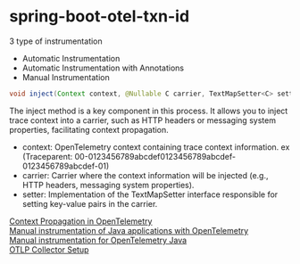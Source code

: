 # spring-boot-otel-txn-id

3 type of instrumentation
* Automatic Instrumentation
* Automatic Instrumentation with Annotations
* Manual Instrumentation



```java
void inject(Context context, @Nullable C carrier, TextMapSetter<C> setter);
```
The inject method is a key component in this process. It allows you to inject trace context into a carrier, such as HTTP headers or messaging system properties, facilitating context propagation.

* context: OpenTelemetry context containing trace context information. ex (Traceparent: 00-0123456789abcdef0123456789abcdef-0123456789abcdef-01)
* carrier: Carrier where the context information will be injected (e.g., HTTP headers, messaging system properties).
* setter: Implementation of the TextMapSetter interface responsible for setting key-value pairs in the carrier.


[Context Propagation in OpenTelemetry](https://medium.com/@danielbcorreia/context-propagation-in-opentelemetry-3f53ab31bcf5)\
[Manual instrumentation of Java applications with OpenTelemetry](https://www.elastic.co/blog/manual-instrumentation-of-java-applications-opentelemetry)\
[Manual instrumentation for OpenTelemetry Java](https://opentelemetry.io/docs/languages/java/instrumentation/)\
[OTLP Collector Setup](https://opentelemetry.io/docs/languages/java/exporters/)
